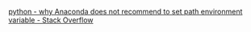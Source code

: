 [python \- why Anaconda does not recommend to set path environment variable \- Stack Overflow](https://stackoverflow.com/questions/55029348/why-anaconda-does-not-recommend-to-set-path-environment-variable)



